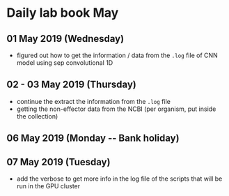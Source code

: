 Daily lab book May
==================

01 May 2019 (Wednesday)
----------------------

- figured out how to get the information / data from the `.log` file of CNN model using sep convolutional 1D


02 - 03 May 2019 (Thursday)
----------------------

- continue the extract the information from the `.log` file
- getting the non-effector data from the NCBI (per organism, put inside the collection)

06 May 2019 (Monday -- Bank holiday)
------------------------------------

07 May 2019 (Tuesday)
---------------------

- add the verbose to get more info in the log file of the scripts that will be run in the GPU cluster
